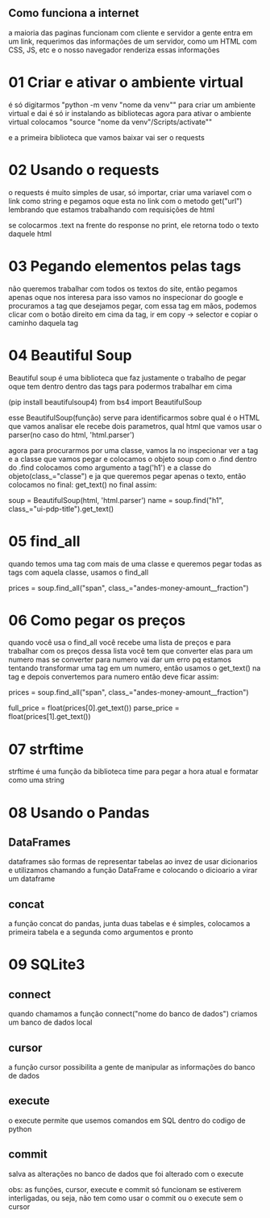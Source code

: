 ## Como funciona a internet
a maioria das paginas funcionam com cliente e servidor
a gente entra em um link, requerimos das informações de um servidor, como um HTML com CSS, JS, etc
e o nosso navegador renderiza essas informações

# 01 Criar e ativar o ambiente virtual
é só digitarmos "python -m venv "nome da venv"" para criar um ambiente virtual e dai é só ir instalando as bibliotecas
agora para ativar o ambiente virtual colocamos "source "nome da venv"/Scripts/activate""

e a primeira biblioteca que vamos baixar vai ser o requests

# 02 Usando o requests
o requests é muito simples de usar, só importar, criar uma variavel com o link como string e pegamos oque esta no link com o metodo 
get("url")
lembrando que estamos trabalhando com requisições de html

se colocarmos .text na frente do response no print, ele retorna todo o texto daquele html

# 03 Pegando elementos pelas tags
não queremos trabalhar com todos os textos do site, então pegamos apenas oque nos interesa
para isso vamos no inspecionar do google e procuramos a tag que desejamos pegar, com essa tag em mãos, podemos clicar com o botão direito em cima da tag, ir em copy -> selector e copiar o caminho daquela tag

# 04 Beautiful Soup
Beautiful soup é uma biblioteca que faz justamente o trabalho de pegar oque tem dentro dentro das tags para podermos trabalhar em cima

(pip install beautifulsoup4)
from bs4 import BeautifulSoup

esse BeautifulSoup(função) serve para identificarmos sobre qual é o HTML que vamos analisar
ele recebe dois parametros, qual html que vamos usar o parser(no caso do html, 'html.parser')

agora para procurarmos por uma classe, vamos la no inspecionar ver a tag e a classe que vamos pegar e colocamos o objeto soup com o .find
dentro do .find colocamos como argumento a tag('h1') e a classe do objeto(class_="classe")
e ja que queremos pegar apenas o texto, então colocamos no final: get_text()
no final assim: 

soup = BeautifulSoup(html, 'html.parser')
name = soup.find("h1", class_="ui-pdp-title").get_text()

# 05 find_all
quando temos uma tag com mais de uma classe e queremos pegar todas as tags com aquela classe, usamos o find_all

prices = soup.find_all("span", class_="andes-money-amount__fraction")

# 06 Como pegar os preços
quando você usa o find_all você recebe uma lista de preços e para trabalhar com os preços dessa lista você tem que converter elas para um numero
mas se converter para numero vai dar um erro pq estamos tentando transformar uma tag em um numero, então usamos o get_text() na tag e depois convertemos para numero
então deve ficar assim:

prices = soup.find_all("span", class_="andes-money-amount__fraction")

full_price = float(prices[0].get_text())
parse_price = float(prices[1].get_text())

# 07 strftime
strftime é uma função da biblioteca time para pegar a hora atual e formatar como uma string

# 08 Usando o Pandas
## DataFrames
dataframes são formas de representar tabelas ao invez de usar dicionarios e utilizamos chamando a função DataFrame e colocando o dicioario a virar um dataframe

## concat
a função concat do pandas, junta duas tabelas e é simples, colocamos a primeira tabela e a segunda como argumentos e pronto

# 09 SQLite3
## connect
quando chamamos a função connect("nome do banco de dados") criamos um banco de dados local

## cursor
a função cursor possibilita a gente de manipular as informações do banco de dados 

## execute
o execute permite que usemos comandos em SQL dentro do codigo de python

## commit
salva as alterações no banco de dados que foi alterado com o execute

obs: as funções, cursor, execute e commit só funcionam se estiverem interligadas, ou seja, não tem como usar o commit ou o execute sem o cursor